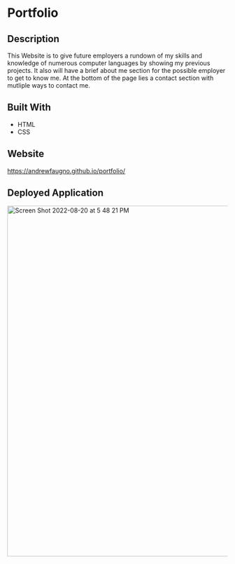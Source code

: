 # Portfolio

## Description
This Website is to give future employers a rundown of my skills and knowledge of numerous computer languages by showing my previous projects. It also will have a brief about me section for the possible employer to get to know me. At the bottom of the page lies a contact section with mutliple ways to contact me.

## Built With 
* HTML
* CSS

## Website
https://andrewfaugno.github.io/portfolio/

## Deployed Application
<img width="800" alt="Screen Shot 2022-08-20 at 5 48 21 PM" src="https://user-images.githubusercontent.com/93367297/185767099-1d76fbae-cd56-4bd2-bf91-8204529fd97c.png">
